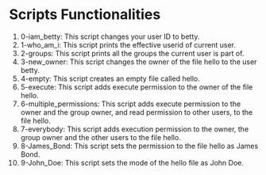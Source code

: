 # Scripts Functionalities

1. 0-iam_betty: This script changes your user ID to betty.
2. 1-who_am_i: This script prints the effective userid of current user.
3. 2-groups: This script prints all the groups the current user is part of.
4. 3-new_owner: This script changes the owner of the file hello to the user betty.
5. 4-empty: This script creates an empty file called hello.
6. 5-execute: This script adds execute permission to the owner of the file hello.
7. 6-multiple_permissions: This script adds execute permission to the owner and the group owner, and read permission to other users, to the file hello.
8. 7-everybody: This script adds execution permission to the owner, the group owner and the other users to the file hello.
9. 8-James_Bond: This script sets the permission to the file hello as James Bond.
10. 9-John_Doe: This script sets the mode of the hello file as John Doe.
